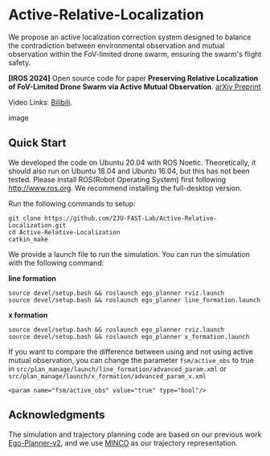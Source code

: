 # Active-Relative-Localization

We propose an active localization correction system designed to balance the contradiction between environmental observation and mutual observation within the FoV-limited drone swarm, ensuring the swarm's flight safety.

**[IROS 2024]** Open source code for paper **Preserving Relative Localization of FoV-Limited Drone Swarm via Active Mutual Observation**. [arXiv Preprint](https://arxiv.org/abs/2407.01292)

Video Links: [Bilibili](https://www.bilibili.com/video/BV1fZ421b7j2/).

image

## Quick Start

We developed the code on Ubuntu 20.04 with ROS Noetic. Theoretically, it should also run on Ubuntu 18.04 and Ubuntu 16.04, but this has not been tested. Please install ROS(Robot Operating System) first following http://www.ros.org. We recommend installing the full-desktop version.

Run the following commands to setup:

```
git clone https://github.com/ZJU-FAST-Lab/Active-Relative-Localization.git
cd Active-Relative-Localization
catkin_make
```

We provide a launch file to run the simulation. You can run the simulation with the following command:

**line formation**


```
source devel/setup.bash && roslaunch ego_planner rviz.launch 
source devel/setup.bash && roslaunch ego_planner line_formation.launch 
```

**x formation**

```
source devel/setup.bash && roslaunch ego_planner rviz.launch 
source devel/setup.bash && roslaunch ego_planner x_formation.launch 
```

If you want to compare the difference between using and not using active mutual observation, you can change the parameter ```fsm/active_obs``` to true in ```src/plan_manage/launch/line_formation/advanced_param.xml```
or ```src/plan_manage/launch/x_formation/advanced_param_x.xml```

```
<param name="fsm/active_obs" value="true" type="bool"/> 
```

## Acknowledgments

The simulation and trajectory planning code are based on our previous work [Ego-Planner-v2](https://github.com/ZJU-FAST-Lab/EGO-Planner-v2), and we use [MINCO](https://github.com/ZJU-FAST-Lab/GCOPTER) as our trajectory representation.